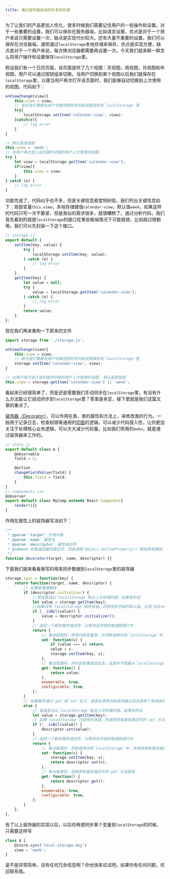 ```yaml
---
title: 通过装饰器自动同步本地存储
---
```


为了让我们的产品更加人性化，很多时候我们需要记住用户的一些操作和设置。对于一些重要的设置，我们可以保存在服务器端，比如语言设置，优点是对于一个用户来说只需要设置一次，缺点是实现代价较大。还有大量不重要的设置，我们可以保存在浏览器端，通常通过`localStorage`本地存储来保存，优点是实现方便，缺点是对于一个用户来说，每次换浏览器都需要再设置一次。今天我们就来聊一聊怎么将用户操作和设置保存`localStorage`里。

<!--more-->

假设我们有一个日历页面，该页面提供了几个视图：天视图，周视图，月视图和年视图，用户可以通过按钮组来切换。当用户切换到某个视图以后我们就保存在`localStorage`里，以便当用户再次打开该页面时，我们能够自动切换到上次使用的视图。代码如下：

```js
onViewChange(view){
    this.view = view;
    // 首先我们需要在用户切换视图时将当前视图保存在`localStorage`里
    try{
        localStorage.setItem('calendar-view', view);
    }catch(e){
        // log error
    }
}

// 默认是周视图
this.view = 'week';
// 在用户再次进入该页面时切换到用户上次使用的视图
try {
    let view = localStorage.getItem('calendar-view');
    if(view){
        this.view = view;
    }
} catch (e) {
    // log error
}
```

功能完成了，代码似乎也不多，但是关键信息密度特别低，我们列出关键信息如下：局部变量`this.view`，本地存储键值`calendar-view`，默认值`week`。如果这样的代码只写一次不要紧，但是类似的需求很多，就很糟糕了。通过分析代码，我们首先看到的就是`localStorage`的接口在某些极端情况下可能报错，比如超过限额等。我们可以先封装一下这个接口。

```js
// storage.js
export default {
    setItem(key, value) {
        try {
            localStorage.setItem(key, value);
        } catch (e) {
            // log error
        }
    },
    getItem(key) {
        let value = null;
        try {
            value = localStorage.getItem('calendar-view');
        } catch (e) {
            // log error
        }
        return value;
    },
};
```

现在我们再来重构一下原来的文件

```js
import storage from './storage.js';

onViewChange(view){
    this.view = view;
    // 首先我们需要在用户切换视图时将当前视图保存在`localStorage`里
    storage.setItem('calendar-view', view);
}

// 在用户再次进入该页面时切换到用户上次使用的视图, 默认是周视图
this.view = storage.getItem('calendar-view') || 'week';
```

看起来已经很简单了，但是还是需要我们手动同步在`localStorage`里，有没有什么方法能让它自动同步到`localStorage`里？答案是肯定，接下里就是我们这篇文章的重点了。

[装饰器（Decorator）](https://tc39.github.io/proposal-decorators/)，可以作用在类，类的属性和方法上，来修改类的行为。一般用于记录日志，检查权限等通用的[切面](https://baike.baidu.com/item/AOP/1332219)的逻辑，可以减少代码侵入性，让你更加关注于处理核心业务逻辑，可以大大减少代码量。比如我们常用的`mobx`，就是通过装饰器来工作的。

```js
// store.js
export default class A {
    @observable
    field = 5;

    @action
    changeFieldValue(field) {
        this.field = field;
    }
}
// components.jsx
@observer
export default class MyComp extends React.Component{
    render(){}
}
```

作用在属性上的装饰器写法如下：

```js
/**
 * @param `target` 作用对象
 * @param `name` 属性名
 * @param `descriptor` 属性描述符
 * @return 如果返回属性描述符，则会调用`Object.defineProperty()`修改原有属性。
 */
function decorator(target, name, descriptor) {}
```

下面我们就来看看我写的用来同步数据到`localStorage`里的装饰器

```js
storage.sync = function(key) {
    return function(target, name, descriptor) {
        // 如果是普通属性
        if (descriptor.initializer) {
            //首选尝试从`localStorage`取出上次存储的值，如果有的话
            let value = storage.getItem(key);
            //如果没有`localStorage`保存该值，则使用该字段的默认值，比如`@observable field = 5`的默认值就是`5`
            if (_.isNil(value)) {
                value = descriptor.initializer();
            }
            // 返回一个新的属性描述符，以修改该字段的取值赋值行为
            return {
                // 每当赋值时，修改内部变量值，并将新值保存到`localStorage`中
                set: function(v) {
                    if (value === v) return;
                    value = v;
                    storage.setItem(key, v);
                },
                // 每当取值时，将内部变量返回出去，这里并不直接从`localStorage`取值是因为该操作性能较差
                get: function() {
                    return value;
                },
                enumerable: true,
                configurable: true,
            };
        }
        // 如果属性通过`get`和`set`定义，或者在使用当前装饰器之前还使用了其他装饰器
        else {
            // 首选尝试从`localStorage`取出上次存储的值，如果有的话
            let value = storage.getItem(key);
            // 如果`localStorage`已经保存该值，则调用原有属性描述符的`set`方法赋值
            if (!_.isNil(value)) {
                descriptor.set(value);
            }
            // 返回一个新的属性描述符，以修改该字段的取值赋值行为
            return {
                // 每当赋值时，将新值保存到`localStorage`中，并调用原有属性描述符的`set`方法赋值
                set: function(v) {
                    storage.setItem(key, v);
                    return descriptor.set(v);
                },
                // 每当取值时，调用原有属性描述符的`get`方法取值
                get: function() {
                    return descriptor.get();
                },
                enumerable: true,
                configurable: true,
            };
        }
    };
};
```

有了以上装饰器的实现以后，以后你再想同步某个变量到`localStorage`的时候，只需要这样写

```js
class A {
    @store.sync('local-storage-key')
    view = 'week';
}
```

是不是非常简单，没有任何冗余信息啊？你也快来试试吧。如果你有任何问题，欢迎联系我。
